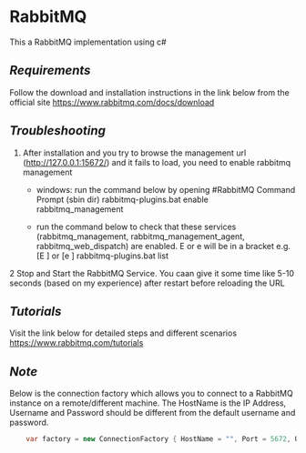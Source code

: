 # **RabbitMQ**

This a RabbitMQ implementation using c#

## _Requirements_
Follow the download and installation instructions in the link below from the official site 
https://www.rabbitmq.com/docs/download


## _Troubleshooting_
1. After installation and you try to browse the management url (http://127.0.0.1:15672/) and it fails to load, you need to enable rabbitmq management
	- windows: run the command below by opening #RabbitMQ Command Prompt (sbin dir)
		rabbitmq-plugins.bat enable rabbitmq_management
		
	- run the command below to check that these services (rabbitmq_management, rabbitmq_management_agent, rabbitmq_web_dispatch) are enabled. E or e will be in a bracket e.g. [E ] or [e ]
		rabbitmq-plugins.bat list
		
2 Stop and Start the RabbitMQ Service. You caan give it some time like 5-10 seconds (based on my experience) after restart before reloading the URL


## _Tutorials_
Visit the link below for detailed steps and different scenarios
https://www.rabbitmq.com/tutorials


## _Note_
Below is the connection factory which allows you to connect to a RabbitMQ instance on a remote/different machine. The HostName is the IP Address, Username and Password should be different from the default username and password.
```C# 
	var factory = new ConnectionFactory { HostName = "", Port = 5672, UserName = "user", Password = "user" };
```